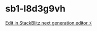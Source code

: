 # sb1-l8d3g9vh

[Edit in StackBlitz next generation editor ⚡️](https://stackblitz.com/~/github.com/syaimif/sb1-l8d3g9vh)